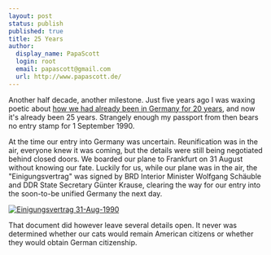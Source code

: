 ```yaml
---
layout: post
status: publish
published: true
title: 25 Years
author:
  display_name: PapaScott
  login: root
  email: papascott@gmail.com
  url: http://www.papascott.de/
---
```


Another half decade, another milestone. Just five years ago I was waxing poetic about [how we had already been in Germany for 20 years](/archives/2010/09/01/it-was-twenty-years-ago-today/), and now it's already been 25 years. Strangely enough my passport from then bears no entry stamp for 1 September 1990.

At the time our entry into Germany was uncertain. Reunification was in the air, everyone knew it was coming, but the details were still being negotiated behind closed doors. We boarded our plane to Frankfurt on 31 August without knowing our fate. Luckily for us, while our plane was in the air, the "Einigungsvertrag" was signed by BRD Interior Minister Wolfgang Schäuble and DDR State Secretary Günter Krause, clearing the way for our entry into the soon-to-be unified Germany the next day.

[![Einigungsvertrag 31-Aug-1990](http://www.bundesfinanzministerium.de/Content/DE/Bilder/Bildstrecken/Mediathek/Bildergalerien/Bewegte_Zeiten/Galerie01_11.jpg?__blob=normal&v=4)](http://www.bundesfinanzministerium.de/Content/DE/Bilder/Bildstrecken/Mediathek/Bildergalerien/Bewegte_Zeiten/Galerie01_11.html)

That document did however leave several details open. It never was determined whether our cats would remain American citizens or whether they would obtain German citizenship.

